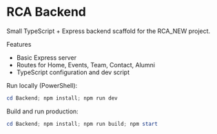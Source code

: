 # RCA Backend

Small TypeScript + Express backend scaffold for the RCA_NEW project.

Features
- Basic Express server
- Routes for Home, Events, Team, Contact, Alumni
- TypeScript configuration and dev script

Run locally (PowerShell):

```powershell
cd Backend; npm install; npm run dev
```

Build and run production:

```powershell
cd Backend; npm install; npm run build; npm start
```

